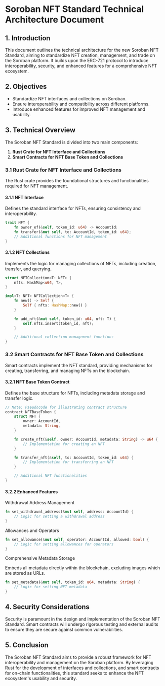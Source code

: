 # Soroban NFT Standard Technical Architecture Document

## 1. Introduction

This document outlines the technical architecture for the new Soroban NFT Standard, aiming to standardize NFT creation, management, and trade on the Soroban platform. It builds upon the ERC-721 protocol to introduce interoperability, security, and enhanced features for a comprehensive NFT ecosystem.

## 2. Objectives

- Standardize NFT interfaces and collections on Soroban.
- Ensure interoperability and compatibility across different platforms.
- Introduce enhanced features for improved NFT management and usability.

## 3. Technical Overview

The Soroban NFT Standard is divided into two main components:

1. **Rust Crate for NFT Interface and Collections**
2. **Smart Contracts for NFT Base Token and Collections**

### 3.1 Rust Crate for NFT Interface and Collections

The Rust crate provides the foundational structures and functionalities required for NFT management.

#### 3.1.1 NFT Interface

Defines the standard interface for NFTs, ensuring consistency and interoperability.

```rust
trait NFT {
    fn owner_of(&self, token_id: u64) -> AccountId;
    fn transfer(&mut self, to: AccountId, token_id: u64);
    // Additional functions for NFT management
}
```

#### 3.1.2 NFT Collections

Implements the logic for managing collections of NFTs, including creation, transfer, and querying.

```rust
struct NFTCollection<T: NFT> {
    nfts: HashMap<u64, T>,
}

impl<T: NFT> NFTCollection<T> {
    fn new() -> Self {
        Self { nfts: HashMap::new() }
    }

    fn add_nft(&mut self, token_id: u64, nft: T) {
        self.nfts.insert(token_id, nft);
    }

    // Additional collection management functions
}

```

### 3.2 Smart Contracts for NFT Base Token and Collections

Smart contracts implement the NFT standard, providing mechanisms for creating, transferring, and managing NFTs on the blockchain.

#### 3.2.1 NFT Base Token Contract

Defines the base structure for NFTs, including metadata storage and transfer logic.

```rust
// Note: Pseudocode for illustrating contract structure
contract NFTBaseToken {
    struct NFT {
        owner: AccountId,
        metadata: String,
    }

    fn create_nft(&self, owner: AccountId, metadata: String) -> u64 {
        // Implementation for creating an NFT
    }

    fn transfer_nft(&self, to: AccountId, token_id: u64) {
        // Implementation for transferring an NFT
    }

    // Additional NFT functionalities
}
```

#### 3.2.2 Enhanced Features
Withdrawal Address Management

```rust
fn set_withdrawal_address(&mut self, address: AccountId) {
    // Logic for setting a withdrawal address
}
```

Allowances and Operators

```rust
fn set_allowance(&mut self, operator: AccountId, allowed: bool) {
    // Logic for setting allowances for operators
}
```

Comprehensive Metadata Storage

Embeds all metadata directly within the blockchain, excluding images which are stored as URLs.

```rust
fn set_metadata(&mut self, token_id: u64, metadata: String) {
    // Logic for setting NFT metadata
}
```

## 4. Security Considerations

Security is paramount in the design and implementation of the Soroban NFT Standard. Smart contracts will undergo rigorous testing and external audits to ensure they are secure against common vulnerabilities.

## 5. Conclusion

The Soroban NFT Standard aims to provide a robust framework for NFT interoperability and management on the Soroban platform. By leveraging Rust for the development of interfaces and collections, and smart contracts for on-chain functionalities, this standard seeks to enhance the NFT ecosystem's usability and security.
